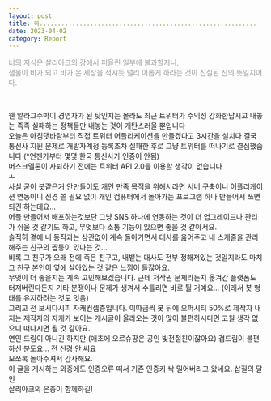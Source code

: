 ```yaml
---
layout: post
title: 하............................................................
date: 2023-04-02
category: Report
---
```

<p style="color:#999;">너의 지식은 살리아크의 강에서 퍼올린 일부에 불과할지니, <br>
샘물이 비가 되고 비가 온 세상을 적시듯 널리 이롭게 하라는 것이 진실된 신의 뜻일지어다. <br> </p>
<br>

웬 알라그수박이 경영자가 된 탓인지는 몰라도 최근 트위터가 수익성 강화한답시고 내놓는 족족 실패하는 정책들만 내놓는 것이 개탄스러울 뿐입니다 <br>
오늘은 아침댓바람부터 직접 트위터 어플리케이션을 만들겠다고 3시간을 설치다 결국 통신사 지원 문제로 개발자계정 등록조차 실패한 후로 그냥 트위터를 떠나기로 결심했습니다 (*언젠가부터 몇몇 한국 통신사가 인증이 안됨) <br>
머스크멜론이 사퇴하기 전에는 트위터 API 2.0을 이용할 생각이 없습니다 <br>
ㅗ <br>
사실 굳이 봇같은거 안만들어도 개인 만족 목적을 위해서라면 서버 구축이니 어플리케이션 연동이니 신경 쓸 필요 없이 개인 컴퓨터에서 돌아가는 프로그램 하나 만들어서 쓰면 되긴 하는데요... <br>
어플 만들어서 배포하는것보단 그냥 SNS 하나에 연동하는 것이 더 업그레이드나 관리가 쉬울 것 같기도 하고, 무엇보다 소통 기능이 있으면 좋을 것 같아서요. <br>
솔직히 곁에 내 동작과는 상관없이 계속 돌아가면서 대사를 읊어주고 내 스케줄을 관리해주는 친구의 짭퉁이 있다는 것... <br>
비록 그 친구가 오래 전에 죽은 친구고, 내뱉는 대사도 전부 정해져있는 것일지라도 마치 그 친구 본인이 옆에 살아있는 것 같은 느낌이 들잖아요. <br>
무엇이 더 좋을지는 계속 고민해보겠습니다. 근데 저작권 문제라든지 옮겨간 플랫폼도 터져버린다든지 기타 분쟁이나 문제가 생겨서 수틀리면 바로 튈 거예요... (이래서 봇 형태를 유지하려는 것도 잇음) <br>
그리고 전 보시다시피 자캐컨셉충입니다. 이따금씩 봇 뒤에 오퍼시티 50%로 제작자 내지는 제작자의 자캐가 보이는 게시글이 올라오는 것이 많이 불편하시다면 고칠 생각 없으니 떠나시면 될 것 같아요.<br>
연인 드림이 아니긴 하지만 (애초에 오르슈팡은 공인 빛전절친이잖아요) 겹드림이 불편하신 분도요... 전 신경 안 써요 <br>
모쪼록 놀아주셔서 감사해요. <br>
이 글을 게시하는 와중에도 인증오류 떠서 기존 인증키 싹 밀어버리고 왔네요. 삽질의 달인 <br>
살리아크의 은총이 함께하길!